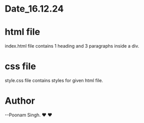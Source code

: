 # Date_16.12.24
# html file 
index.html file contains 1 heading and 3 paragraphs inside a div.
# css file
style.css file contains styles for given html file.
# Author
--Poonam Singh. &hearts; &hearts;